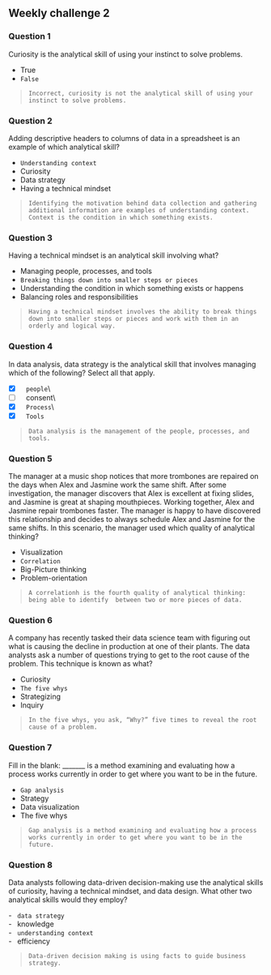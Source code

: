 ## Weekly challenge 2

### Question 1

Curiosity is the analytical skill of using your instinct to solve problems.

* True
* ```False```

> ```Incorrect, curiosity is not the analytical skill of using your instinct to solve problems.```

### Question 2

Adding descriptive headers to columns of data in a spreadsheet is an example of which analytical skill?

* ```Understanding context```
* Curiosity
* Data strategy
* Having a technical mindset

> ```Identifying the motivation behind data collection and gathering additional information are examples of understanding context. Context is the condition in which something exists.```

### Question 3

Having a technical mindset is an analytical skill involving what?

* Managing people, processes, and tools 
* ```Breaking things down into smaller steps or pieces```
* Understanding the condition in which something exists or happens
* Balancing roles and responsibilities

> ```Having a technical mindset involves the ability to break things down into smaller steps or pieces and work with them in an orderly and logical way.```

### Question 4

In data analysis, data strategy is the analytical skill that involves managing which of the following? Select all that apply.

- [x] &ensp;&nbsp;```people```\
- [ ] &ensp;&nbsp;consent\
- [x] &ensp;&nbsp;```Process```\
- [x] &ensp;&nbsp;```Tools```

>```Data analysis is the management of the people, processes, and tools.```

### Question 5

The manager at a music shop notices that more trombones are repaired on the days when Alex and Jasmine work the same shift. After some investigation, the manager discovers that Alex is excellent at fixing slides, and Jasmine is great at shaping mouthpieces. Working together, Alex and Jasmine repair trombones faster. The manager is happy to have discovered this relationship and decides to always schedule Alex and Jasmine for the same shifts. In this scenario, the manager used which quality of analytical thinking?

* Visualization
* ```Correlation```
* Big-Picture thinking
* Problem-orientation

> ```A correlationh is the fourth quality of analytical thinking: being able to identify  between two or more pieces of data.```

### Question 6

A company has recently tasked their data science team with figuring out what is causing the decline in production at one of their plants. The data analysts ask a number of questions trying to get to the root cause of the problem. This technique is known as what?

* Curiosity
* ```The five whys```
* Strategizing
* Inquiry

> ```In the five whys, you ask, “Why?” five times to reveal the root cause of a problem.```

### Question 7

Fill in the blank: _______ is a method examining and evaluating how a process works currently in order to get where you want to be in the future.

* ```Gap analysis```
* Strategy
* Data visualization
* The five whys

> ```Gap analysis is a method examining and evaluating how a process works currently in order to get where you want to be in the future.```

### Question 8

Data analysts following data-driven decision-making use the analytical skills of curiosity, having a technical mindset, and data design. What other two analytical skills would they employ?

-&ensp;&nbsp;```data strategy```\
-&ensp;&nbsp;knowledge\
-&ensp;&nbsp;```understanding context```\
-&ensp;&nbsp;efficiency

> ```Data-driven decision making is using facts to guide business strategy.```